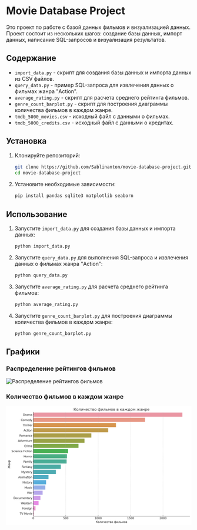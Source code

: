 # Movie Database Project

Это проект по работе с базой данных фильмов и визуализацией данных. Проект состоит из нескольких шагов: создание базы данных, импорт данных, написание SQL-запросов и визуализация результатов.

## Содержание

- `import_data.py` - скрипт для создания базы данных и импорта данных из CSV файлов.
- `query_data.py` - пример SQL-запроса для извлечения данных о фильмах жанра "Action".
- `average_rating.py` - скрипт для расчета среднего рейтинга фильмов.
- `genre_count_barplot.py` - скрипт для построения диаграммы количества фильмов в каждом жанре.
- `tmdb_5000_movies.csv` - исходный файл с данными о фильмах.
- `tmdb_5000_credits.csv` - исходный файл с данными о кредитах.

## Установка

1. Клонируйте репозиторий:
    ```sh
    git clone https://github.com/Sablinanton/movie-database-project.git
    cd movie-database-project
    ```

2. Установите необходимые зависимости:
    ```sh
    pip install pandas sqlite3 matplotlib seaborn
    ```

## Использование

1. Запустите `import_data.py` для создания базы данных и импорта данных:
    ```sh
    python import_data.py
    ```

2. Запустите `query_data.py` для выполнения SQL-запроса и извлечения данных о фильмах жанра "Action":
    ```sh
    python query_data.py
    ```

3. Запустите `average_rating.py` для расчета среднего рейтинга фильмов:
    ```sh
    python average_rating.py
    ```

4. Запустите `genre_count_barplot.py` для построения диаграммы количества фильмов в каждом жанре:
    ```sh
    python genre_count_barplot.py
    ```
## Графики

### Распределение рейтингов фильмов
![Распределение рейтингов фильмов](./расспределение%20рейтингов%20фильмов.png)

### Количество фильмов в каждом жанре
![Количество фильмов в каждом жанре](./количество%20фильмов%20в%20каждом%20жанре.png)

